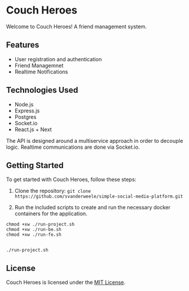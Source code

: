 # Couch Heroes

Welcome to Couch Heroes! A friend management system.

## Features

- User registration and authentication
- Friend Managemnet
- Realtime Notifications

## Technologies Used

- Node.js
- Express.js
- Postgres
- Socket.io
- React.js + Next


The API is designed around a multiservice approach in order to decouple logic. Realtime communications are done via Socket.io.

## Getting Started

To get started with Couch Heroes, follow these steps:

1. Clone the repository: `git clone https://github.com/svanderweele/simple-social-media-platform.git`

2. Run the included scripts to create and run the necessary docker containers for the application.

```shell
chmod +xw ./run-project.sh
chmod +xw ./run-be.sh
chmod +xw ./run-fe.sh


./run-project.sh
```


## License

Couch Heroes is licensed under the [MIT License](LICENSE).
